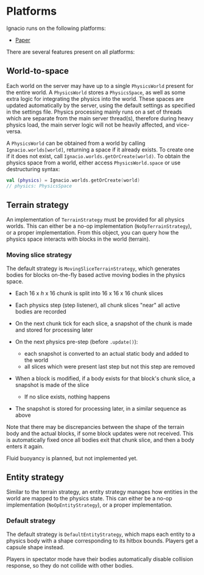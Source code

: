 # Platforms

Ignacio runs on the following platforms:
- [Paper](./paper.md)

There are several features present on all platforms:

## World-to-space

Each world on the server may have up to a single `PhysicsWorld` present for the entire world.
A `PhysicsWorld` stores a `PhysicsSpace`, as well as some extra logic for integrating the physics into the world.
These spaces are updated automatically by the server, using the default settings as specified in the settings file.
Physics processing mainly runs on a set of threads which are separate from the main server thread(s),
therefore during heavy physics load, the main server logic will not be heavily affected, and vice-versa.

A `PhysicsWorld` can be obtained from a world by calling `Ignacio.worlds[world]`, returning a space if it already exists.
To create one if it does not exist, call `Ignacio.worlds.getOrCreate(world)`.
To obtain the physics space from a world, either access `PhysicsWorld.space` or use destructuring syntax:

```kotlin
val (physics) = Ignacio.worlds.getOrCreate(world)
// physics: PhysicsSpace
```

## Terrain strategy

An implementation of `TerrainStrategy` must be provided for all physics worlds.
This can either be a no-op implementation (`NoOpTerrainStrategy`), or a proper implementation.
From this object, you can query how the physics space interacts with blocks in the world (terrain).

### Moving slice strategy

The default strategy is `MovingSliceTerrainStrategy`, which generates bodies for blocks on-the-fly based active moving bodies
in the physics space.

- Each 16 x *h* x 16 chunk is split into 16 x 16 x 16 chunk slices
- Each physics step (step listener), all chunk slices "near" all active bodies are recorded
- On the next chunk tick for each slice, a snapshot of the chunk is made and stored for processing later
- On the next physics pre-step (before `.update()`):
  - each snapshot is converted to an actual static body and added to the world
  - all slices which were present last step but not this step are removed

- When a block is modified, if a body exists for that block's chunk slice, a snapshot is made of the slice
  - If no slice exists, nothing happens
- The snapshot is stored for processing later, in a similar sequence as above

Note that there may be discrepancies between the shape of the terrain body and the actual blocks, 
if some block updates were not received.
This is automatically fixed once all bodies exit that chunk slice, and then a body enters it again.

Fluid buoyancy is planned, but not implemented yet.

## Entity strategy

Similar to the terrain strategy, an entity strategy manages how entities in the world are mapped to the physics state.
This can either be a no-op implementation (`NoOpEntityStrategy`), or a proper implementation.

### Default strategy

The default strategy is `DefaultEntityStrategy`, which maps each entity to a physics body with a shape corresponding to its
hitbox bounds. Players get a capsule shape instead.

Players in spectator mode have their bodies automatically disable collision response, so they do not collide with other bodies.
